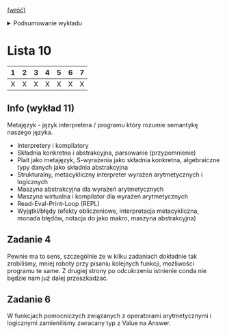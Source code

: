 [(wróć)](../)

<details>
    <summary>Podsumowanie wykładu</summary>

1. Interpretery i kompilatory
2. Składnia konkretna i abstrakcyjna, parsowanie (przypomnienie)
3. Plait jako metajęzyk, S-wyrażenia jako składnia konkretna, algebraiczne typy danych jako składnia abstrakcyjna
4. Strukturalny, metacykliczny interpreter wyrażeń arytmetycznych i logicznych
5. Maszyna abstrakcyjna dla wyrażeń arytmetycznych
6. Maszyna wirtualna i kompilator dla wyrażeń arytmetycznych
7. Read-Eval-Print-Loop (REPL)
8. Wyjątki/błędy (efekty obliczeniowe, interpretacja metacykliczna, monada błędów, notacja do jako makro, maszyna abstrakcyjna)

</details>

# Lista 10
| 1 | 2 | 3 | 4 | 5 | 6 | 7 |
|---|---|---|---|---|---|---|
| X | X | X | X | X | X | X |


## Info (wykład 11)
Metajęzyk - język interpretera / programu który rozumie semantykę naszego języka.  

* Interpretery i kompilatory
* Składnia konkretna i abstrakcyjna, parsowanie (przypomnienie)
* Plait jako metajęzyk, S-wyrażenia jako składnia konkretna, algebraiczne typy danych jako składnia abstrakcyjna
* Strukturalny, metacykliczny interpreter wyrażeń arytmetycznych i logicznych
* Maszyna abstrakcyjna dla wyrażeń arytmetycznych
* Maszyna wirtualna i kompilator dla wyrażeń arytmetycznych
* Read-Eval-Print-Loop (REPL)
* Wyjątki/błędy (efekty obliczeniowe, interpretacja metacykliczna, monada błędów, notacja do jako makro, maszyna abstrakcyjna)

## Zadanie 4
Pewnie ma to sens, szczególnie że w kilku zadaniach dokładnie tak zrobiliśmy, mniej roboty przy pisaniu kolejnych funkcji, możliwości programu te same. Z drugiej strony po odcukrzeniu istnienie conda nie będzie nam już dalej przeszkadzać.

## Zadanie 6
W funkcjach pomocniczych związanych z operatorami arytmetycznymi i logicznymi zamieniliśmy zwracany typ z Value na Answer.  
